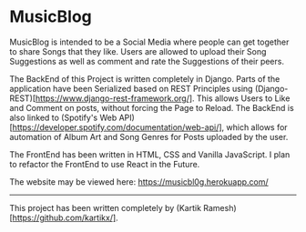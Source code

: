 # MusicBlog
MusicBlog is intended to be a Social Media where people can get together to share Songs that they like. Users are allowed to upload their Song Suggestions as well as comment and rate the Suggestions of their peers.

The BackEnd of this Project is written completely in Django. Parts of the application have been Serialized based on REST Principles using (Django-REST)[https://www.django-rest-framework.org/]. This allows Users to Like and Comment on posts, without forcing the Page to Reload. The BackEnd is also linked to (Spotify's Web API)[https://developer.spotify.com/documentation/web-api/], which allows for automation of Album Art and Song Genres for Posts uploaded by the user.

The FrontEnd has been written in HTML, CSS and Vanilla JavaScript. I plan to refactor the FrontEnd to use React in the Future.

The website may be viewed here: https://musicbl0g.herokuapp.com/

---
This project has been written completely by (Kartik Ramesh)[https://github.com/kartikx/].
